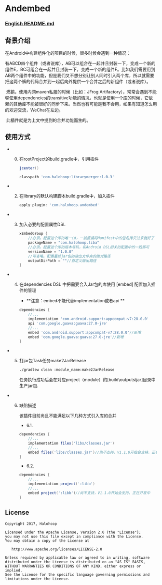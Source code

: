 # Andembed

### [English README.md](https://github.com/halohoop/Andembed/blob/master/README_EN.md)

## 背景介绍

在Android中构建组件化的项目的时候，很多时候会遇到一种情况：

​	有ABCD四个组件（或者说库），AB可以组合在一起并且封装一下，变成一个新的组件E，BC可组合在一起并且封装一下，变成一个新的组件F。比如我们需要用到AB两个组件中的功能，但是我们又不想分别让别人同时引入两个库，所以就需要把这两个裤的代码合并到一起后向外提供一个合并之后的新组件（或者说库）。

​    燃鹅，使用内网maven私服的时候（比如：JFrog Artifactory），常常会遇到不能够使用dependencies的transitive功能的情况，也就是使用一个库的时候，它依赖的其他库不能被很好的同步下来。当然也有可能是我不会用，如果有知道怎么用的欢迎交流，WeChat在左边。

​	此插件就是为上文中提到的合并功能而生的。

## 使用方式

- 0. 在rootProject的build.gradle中，引用插件

     ```groovy
     jcenter()
     ```

     ```groovy
     classpath 'com.halohoop:librarymerger:1.0.3'
     ```

- 2. 在library的默认构建脚本build.gradle中，加入插件

     ```groovy
     apply plugin: 'com.halohoop.andembed'
     ```

- 3. 加入必要的配置属性DSL

     ```groovy
     xEmbedGroup {
         //必须。配置这个库的唯一id，一般直接将Manifest中的包名拷贝过来就好了
         packageName = "com.halohoop.liba"
         //必须。配置这个库的版本号码，和Android DSL相关的配置中的一致即可
         versionName = "1.0.0"
         //可省略。配置最终jar包的输出文件夹的绝对路径
         outputDirPath = ""//自定义输出路径
     }
     ```

- 4. 在dependencies DSL 中把需要合入Jar包的库使用 [embed] 配置加入插件的管理

     - **注意：embed不能代替implementation或者api **

     ```groovy
     dependencies {
         //...
         implementation 'com.android.support:appcompat-v7:28.0.0'
         api 'com.google.guava:guava:27.0-jre'
         //...
         embed 'com.android.support:appcompat-v7:28.0.0'//新增
         embed 'com.google.guava:guava:27.0-jre'//新增
     }
     ```
- 5. 打jar包Task任务make2JarRelease

     ```bash
     ./gradlew clean :module_name:make2JarRelease
     ```
     
     任务执行成功后会在对应project（module）的[build\outputs\jar]目录中生产jar包.

- 6. 缺陷描述

     该插件目前尚且不能满足以下几种方式引入库的合并

     - 6.1.

     ```groovy
     dependencies {
         //...
         implementation files('libs/classes.jar')
         //...
         embed files('libs/classes.jar')//尚不支持，V1.1.0开始会支持，正在开发中
     }
     ```

     - 6.2.

     ```groovy
     dependencies {
         //...
         implementation project(':libb')
         //...
         embed project(':libb')//尚不支持，V1.1.0开始会支持，正在开发中
     }
     ```

## License

    Copyright 2017, Halohoop

    Licensed under the Apache License, Version 2.0 (the "License");
    you may not use this file except in compliance with the License.
    You may obtain a copy of the License at

       http://www.apache.org/licenses/LICENSE-2.0

    Unless required by applicable law or agreed to in writing, software
    distributed under the License is distributed on an "AS IS" BASIS,
    WITHOUT WARRANTIES OR CONDITIONS OF ANY KIND, either express or implied.
    See the License for the specific language governing permissions and
    limitations under the License.
